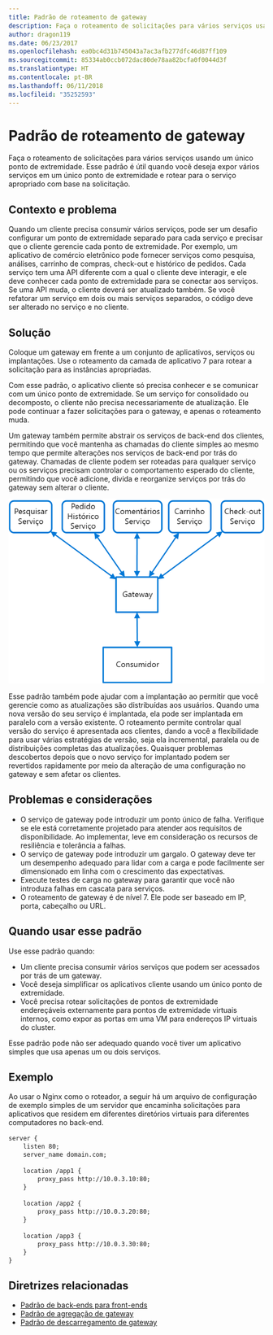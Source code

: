 ```yaml
---
title: Padrão de roteamento de gateway
description: Faça o roteamento de solicitações para vários serviços usando um único ponto de extremidade.
author: dragon119
ms.date: 06/23/2017
ms.openlocfilehash: ea0bc4d31b745043a7ac3afb277dfc46d87ff109
ms.sourcegitcommit: 85334ab0ccb072dac80de78aa82bcfa0f0044d3f
ms.translationtype: HT
ms.contentlocale: pt-BR
ms.lasthandoff: 06/11/2018
ms.locfileid: "35252593"
---
```

# <a name="gateway-routing-pattern"></a>Padrão de roteamento de gateway

Faça o roteamento de solicitações para vários serviços usando um único ponto de extremidade. Esse padrão é útil quando você deseja expor vários serviços em um único ponto de extremidade e rotear para o serviço apropriado com base na solicitação.

## <a name="context-and-problem"></a>Contexto e problema

Quando um cliente precisa consumir vários serviços, pode ser um desafio configurar um ponto de extremidade separado para cada serviço e precisar que o cliente gerencie cada ponto de extremidade. Por exemplo, um aplicativo de comércio eletrônico pode fornecer serviços como pesquisa, análises, carrinho de compras, check-out e histórico de pedidos. Cada serviço tem uma API diferente com a qual o cliente deve interagir, e ele deve conhecer cada ponto de extremidade para se conectar aos serviços. Se uma API muda, o cliente deverá ser atualizado também. Se você refatorar um serviço em dois ou mais serviços separados, o código deve ser alterado no serviço e no cliente.

## <a name="solution"></a>Solução

Coloque um gateway em frente a um conjunto de aplicativos, serviços ou implantações. Use o roteamento da camada de aplicativo 7 para rotear a solicitação para as instâncias apropriadas.

Com esse padrão, o aplicativo cliente só precisa conhecer e se comunicar com um único ponto de extremidade. Se um serviço for consolidado ou decomposto, o cliente não precisa necessariamente de atualização. Ele pode continuar a fazer solicitações para o gateway, e apenas o roteamento muda.

Um gateway também permite abstrair os serviços de back-end dos clientes, permitindo que você mantenha as chamadas do cliente simples ao mesmo tempo que permite alterações nos serviços de back-end por trás do gateway. Chamadas de cliente podem ser roteadas para qualquer serviço ou os serviços precisam controlar o comportamento esperado do cliente, permitindo que você adicione, divida e reorganize serviços por trás do gateway sem alterar o cliente.

![](./_images/gateway-routing.png)
 
Esse padrão também pode ajudar com a implantação ao permitir que você gerencie como as atualizações são distribuídas aos usuários. Quando uma nova versão do seu serviço é implantada, ela pode ser implantada em paralelo com a versão existente. O roteamento permite controlar qual versão do serviço é apresentada aos clientes, dando a você a flexibilidade para usar várias estratégias de versão, seja ela incremental, paralela ou de distribuições completas das atualizações. Quaisquer problemas descobertos depois que o novo serviço for implantado podem ser revertidos rapidamente por meio da alteração de uma configuração no gateway e sem afetar os clientes.

## <a name="issues-and-considerations"></a>Problemas e considerações

- O serviço de gateway pode introduzir um ponto único de falha. Verifique se ele está corretamente projetado para atender aos requisitos de disponibilidade. Ao implementar, leve em consideração os recursos de resiliência e tolerância a falhas.
- O serviço de gateway pode introduzir um gargalo. O gateway deve ter um desempenho adequado para lidar com a carga e pode facilmente ser dimensionado em linha com o crescimento das expectativas.
- Execute testes de carga no gateway para garantir que você não introduza falhas em cascata para serviços.
- O roteamento de gateway é de nível 7. Ele pode ser baseado em IP, porta, cabeçalho ou URL.

## <a name="when-to-use-this-pattern"></a>Quando usar esse padrão

Use esse padrão quando:

- Um cliente precisa consumir vários serviços que podem ser acessados por trás de um gateway.
- Você deseja simplificar os aplicativos cliente usando um único ponto de extremidade.
- Você precisa rotear solicitações de pontos de extremidade endereçáveis externamente para pontos de extremidade virtuais internos, como expor as portas em uma VM para endereços IP virtuais do cluster.

Esse padrão pode não ser adequado quando você tiver um aplicativo simples que usa apenas um ou dois serviços.

## <a name="example"></a>Exemplo

Ao usar o Nginx como o roteador, a seguir há um arquivo de configuração de exemplo simples de um servidor que encaminha solicitações para aplicativos que residem em diferentes diretórios virtuais para diferentes computadores no back-end.

```
server {
    listen 80;
    server_name domain.com;

    location /app1 {
        proxy_pass http://10.0.3.10:80;
    }

    location /app2 {
        proxy_pass http://10.0.3.20:80;
    }

    location /app3 {
        proxy_pass http://10.0.3.30:80;
    }
}
```

## <a name="related-guidance"></a>Diretrizes relacionadas

- [Padrão de back-ends para front-ends](./backends-for-frontends.md)
- [Padrão de agregação de gateway](./gateway-aggregation.md)
- [Padrão de descarregamento de gateway](./gateway-offloading.md)



